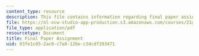```yaml
---
content_type: resource
description: This file contains information regarding final paper assignment.
file: https://ol-ocw-studio-app-production.s3.amazonaws.com/courses/21g-067j-cultural-performances-of-asia-fall-2005/03fe1c852ac0c7a8126ec34cdf393471_MIT21G_067JF05_essay3assig.pdf
file_type: application/pdf
resourcetype: Document
title: Final Paper Assignment
uid: 03fe1c85-2ac0-c7a8-126e-c34cdf393471
---
```

